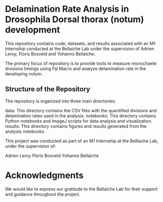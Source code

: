 # Delamination Rate Analysis in Drosophila Dorsal thorax (notum) development

This repository contains code, datasets, and results associated with an M1 Internship conducted at the Bellaiche Lab under the supervision of Adrien Leroy, Floris Bosveld and Yohanns Bellaiche. 

The primary focus of repository is to provide tools to measure microchaete divisions timings using Fiji Macro and analyze delamination rate in the developing notum.

## Structure of the Repository

The repository is organized into three main directories:

data: This directory contains the CSV files with the quantified divisions and delamination rates used in the analysis.
notebooks: This directory contains Python notebooks and ImageJ scripts for data analysis and visualization.
results: This directory contains figures and results generated from the analysis notebooks.

This project was conducted as part of an M1 Internship at the Belliache Lab, under the supervision of:

Adrien Leroy
Floris Bosveld
Yohanns Bellaïche

# Acknowledgments

We would like to express our gratitude to the Bellaïche Lab for their support and guidance throughout the project.
